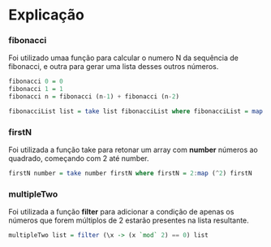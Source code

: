 # Explicação

### fibonacci

Foi utilizado umaa função para calcular o numero N da sequência de fibonacci, e outra para gerar uma lista desses outros números.

```haskell
fibonacci 0 = 0
fibonacci 1 = 1
fibonacci n = fibonacci (n-1) + fibonacci (n-2)
```

```haskell
fibonacciList list = take list fibonacciList where fibonacciList = map (fibonacci) [0,1..]
```

### firstN

Foi utilizada a função take para retonar um array com **number** números ao quadrado, começando com 2 até number.

```haskell
firstN number = take number firstN where firstN = 2:map (^2) firstN
```

### multipleTwo

Foi utilizada a função **filter** para adicionar a condição de apenas os números que forem múltiplos de 2 estarão presentes na lista resultante.

```haskell
multipleTwo list = filter (\x -> (x `mod` 2) == 0) list
```